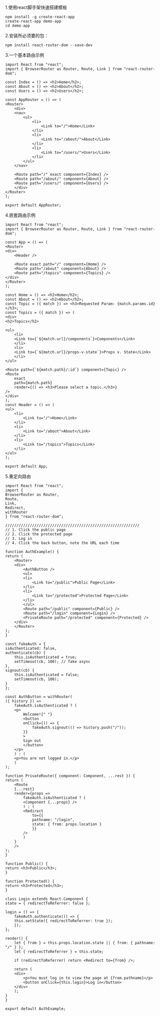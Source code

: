 1.使用react脚手架快速搭建模板

    npm install -g create-react-app
    create-react-app demo-app
    cd demo-app

2.安装所必须要的包：

    npm install react-router-dom --save-dev

3.一个基本路由示例

    import React from "react";
    import { BrowserRouter as Router, Route, Link } from "react-router-dom";

    const Index = () => <h2>Home</h2>;
    const About = () => <h2>About</h2>;
    const Users = () => <h2>Users</h2>;

    const AppRouter = () => (
    <Router>
        <div>
        <nav>
            <ul>
                <li>
                    <Link to="/">Home</Link>
                </li>
                <li>
                    <Link to="/about/">About</Link>
                </li>
                <li>
                    <Link to="/users/">Users</Link>
                </li>
            </ul>
        </nav>

        <Route path="/" exact component={Index} />
        <Route path="/about/" component={About} />
        <Route path="/users/" component={Users} />
        </div>
    </Router>
    );

    export default AppRouter;

4.嵌套路由示例

    import React from "react";
    import { BrowserRouter as Router, Route, Link } from "react-router-dom";

    const App = () => (
    <Router>
    <div>
        <Header />

        <Route exact path="/" component={Home} />
        <Route path="/about" component={About} />
        <Route path="/topics" component={Topics} />
    </div>
    </Router>
    );

    const Home = () => <h2>Home</h2>;
    const About = () => <h2>About</h2>;
    const Topic = ({ match }) => <h3>Requested Param: {match.params.id}</h3>;
    const Topics = ({ match }) => (
    <div>
    <h2>Topics</h2>

    <ul>
        <li>
        <Link to={`${match.url}/components`}>Components</Link>
        </li>
        <li>
        <Link to={`${match.url}/props-v-state`}>Props v. State</Link>
        </li>
    </ul>

    <Route path={`${match.path}/:id`} component={Topic} />
    <Route
        exact
        path={match.path}
        render={() => <h3>Please select a topic.</h3>}
    />
    </div>
    );
    const Header = () => (
    <ul>
        <li>
            <Link to="/">Home</Link>
        </li>
        <li>
            <Link to="/about">About</Link>
        </li>
        <li>
            <Link to="/topics">Topics</Link>
        </li>
    </ul>
    );

    export default App;

5.重定向路由

    import React from "react";
    import {
    BrowserRouter as Router,
    Route,
    Link,
    Redirect,
    withRouter
    } from "react-router-dom";

    ////////////////////////////////////////////////////////////
    // 1. Click the public page
    // 2. Click the protected page
    // 3. Log in
    // 4. Click the back button, note the URL each time

    function AuthExample() {
    return (
        <Router>
        <div>
            <AuthButton />
            <ul>
            <li>
                <Link to="/public">Public Page</Link>
            </li>
            <li>
                <Link to="/protected">Protected Page</Link>
            </li>
            </ul>
            <Route path="/public" component={Public} />
            <Route path="/login" component={Login} />
            <PrivateRoute path="/protected" component={Protected} />
        </div>
        </Router>
    );
    }

    const fakeAuth = {
    isAuthenticated: false,
    authenticate(cb) {
        this.isAuthenticated = true;
        setTimeout(cb, 100); // fake async
    },
    signout(cb) {
        this.isAuthenticated = false;
        setTimeout(cb, 100);
    }
    };

    const AuthButton = withRouter(
    ({ history }) =>
        fakeAuth.isAuthenticated ? (
        <p>
            Welcome!{" "}
            <button
            onClick={() => {
                fakeAuth.signout(() => history.push("/"));
            }}
            >
            Sign out
            </button>
        </p>
        ) : (
        <p>You are not logged in.</p>
        )
    );

    function PrivateRoute({ component: Component, ...rest }) {
    return (
        <Route
        {...rest}
        render={props =>
            fakeAuth.isAuthenticated ? (
            <Component {...props} />
            ) : (
            <Redirect
                to={{
                pathname: "/login",
                state: { from: props.location }
                }}
            />
            )
        }
        />
    );
    }

    function Public() {
    return <h3>Public</h3>;
    }

    function Protected() {
    return <h3>Protected</h3>;
    }

    class Login extends React.Component {
    state = { redirectToReferrer: false };

    login = () => {
        fakeAuth.authenticate(() => {
        this.setState({ redirectToReferrer: true });
        });
    };

    render() {
        let { from } = this.props.location.state || { from: { pathname: "/" } };
        let { redirectToReferrer } = this.state;

        if (redirectToReferrer) return <Redirect to={from} />;

        return (
        <div>
            <p>You must log in to view the page at {from.pathname}</p>
            <button onClick={this.login}>Log in</button>
        </div>
        );
    }
    }

    export default AuthExample;